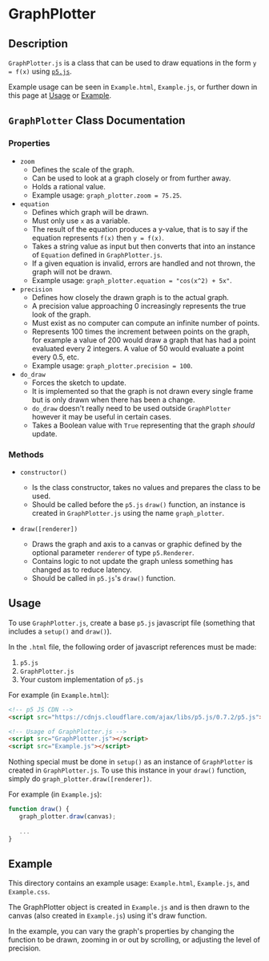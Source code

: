 # GraphPlotter
## Description
`GraphPlotter.js` is a class that can be used to draw equations in the form `y = f(x)` using [`p5.js`](https://p5js.org/).

Example usage can be seen in `Example.html`, `Example.js`, or further down in this page at [Usage](#Usage) or [Example](#Example).

## `GraphPlotter` Class Documentation
### Properties
* `zoom`
	* Defines the scale of the graph.
	* Can be used to look at a graph closely or from further away.
	* Holds a rational value.
	* Example usage: `graph_plotter.zoom = 75.25`.
* `equation`
	* Defines which graph will be drawn.
	* Must only use `x` as a variable.
	* The result of the equation produces a y-value, that is to say if the equation represents `f(x)` then `y = f(x)`.
	* Takes a string value as input but then converts that into an instance of `Equation` defined in `GraphPlotter.js`.
	* If a given equation is invalid, errors are handled and not thrown, the graph will not be drawn.
	* Example usage: `graph_plotter.equation = "cos(x^2) + 5x"`.
* `precision`
	* Defines how closely the drawn graph is to the actual graph.
	* A precision value approaching 0 increasingly represents the true look of the graph.
	* Must exist as no computer can compute an infinite number of points.
	* Represents 100 times the increment between points on the graph, for example a value of 200 would draw a graph that has had a point evaluated every 2 integers. A value of 50 would evaluate a point every 0.5, etc.
	* Example usage: `graph_plotter.precision = 100`.
* `do_draw`
	* Forces the sketch to update.
	* It is implemented so that the graph is not drawn every single frame but is only drawn when there has been a change.
	* `do_draw` doesn't really need to be used outside `GraphPlotter` however it may be useful in certain cases.
	* Takes a Boolean value with `True` representing that the graph *should* update.

### Methods
* `constructor()`
	* Is the class constructor, takes no values and prepares the class to be used.
	* Should be called before the `p5.js` `draw()` function, an instance is created in `GraphPlotter.js` using the name `graph_plotter`.

* `draw([renderer])`
	* Draws the graph and axis to a canvas or graphic defined by the optional parameter `renderer` of type `p5.Renderer`.
	* Contains logic to not update the graph unless something has changed as to reduce latency.
	* Should be called in `p5.js`'s `draw()` function.

## Usage
To use `GraphPlotter.js`, create a base `p5.js` javascript file (something that includes a `setup()` and `draw()`).

In the `.html` file, the following order of javascript references must be made:

1. `p5.js`
2. `GraphPlotter.js`
3. Your custom implementation of `p5.js`

For example (in `Example.html`):

```html
<!-- p5 JS CDN -->
<script src="https://cdnjs.cloudflare.com/ajax/libs/p5.js/0.7.2/p5.js"></script>

<!-- Usage of GraphPlotter.js -->
<script src="GraphPlotter.js"></script>
<script src="Example.js"></script>
```

 Nothing special must be done in `setup()` as an instance of `GraphPlotter` is created in `GraphPlotter.js`. To use this instance in your `draw()` function, simply do `graph_plotter.draw([renderer])`.
 
 For example (in `Example.js`):
 
 ```javascript
 function draw() {
    graph_plotter.draw(canvas);
    
    ...
 }
 ```

## Example
This directory contains an example usage: `Example.html`, `Example.js`, and `Example.css`. 

The GraphPlotter object is created in `Example.js` and is then drawn to the canvas (also created in `Example.js`) using it's draw function.

In the example, you can vary the graph's properties by changing the function to be drawn, zooming in or out by scrolling, or adjusting the level of precision.


